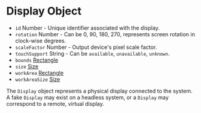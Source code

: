 # Display Object

- `id` Number - Unique identifier associated with the display.
- `rotation` Number - Can be 0, 90, 180, 270, represents screen rotation in
  clock-wise degrees.
- `scaleFactor` Number - Output device's pixel scale factor.
- `touchSupport` String - Can be `available`, `unavailable`, `unknown`.
- `bounds` [Rectangle](rectangle.md)
- `size` [Size](size.md)
- `workArea` [Rectangle](rectangle.md)
- `workAreaSize` [Size](size.md)

The `Display` object represents a physical display connected to the system. A
fake `Display` may exist on a headless system, or a `Display` may correspond to
a remote, virtual display.
